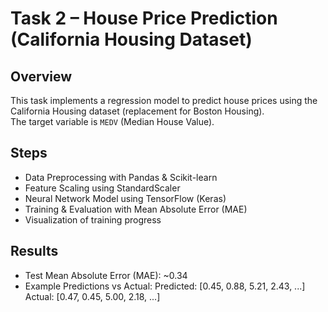 # Task 2 – House Price Prediction (California Housing Dataset)

## Overview
This task implements a regression model to predict house prices using the California Housing dataset (replacement for Boston Housing).  
The target variable is `MEDV` (Median House Value).

## Steps
- Data Preprocessing with Pandas & Scikit-learn
- Feature Scaling using StandardScaler
- Neural Network Model using TensorFlow (Keras)
- Training & Evaluation with Mean Absolute Error (MAE)
- Visualization of training progress

## Results
- Test Mean Absolute Error (MAE): ~0.34
- Example Predictions vs Actual:
Predicted: [0.45, 0.88, 5.21, 2.43, ...]
Actual: [0.47, 0.45, 5.00, 2.18, ...]
